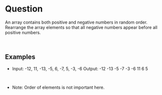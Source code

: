 # Question

An array contains both positive and negative numbers in random order. Rearrange the array elements so that all negative numbers appear before all positive numbers.

<br />
  
## Examples

- Input: -12, 11, -13, -5, 6, -7, 5, -3, -6  Output: -12 -13 -5 -7 -3 -6 11 6 5

<br />

- Note: Order of elements is not important here.

<br />